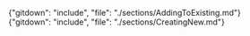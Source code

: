 <!-- toc{"maxDepth": 2, "headerSize": 2} -->

{"gitdown": "include", "file": "./sections/AddingToExisting.md"}  
{"gitdown": "include", "file": "./sections/CreatingNew.md"}  
